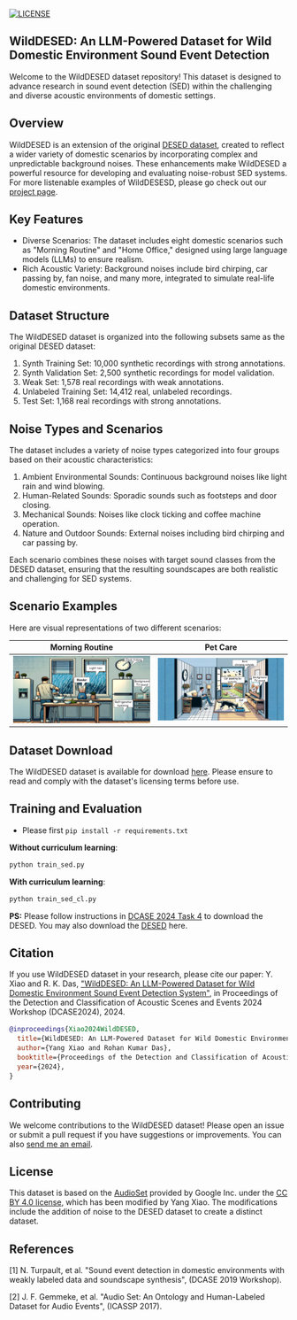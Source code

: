 [![LICENSE](https://img.shields.io/badge/license-MIT-green?style=flat-square)](https://github.com/y2l/meta-transfer-learning-tensorflow/blob/master/LICENSE)
## WildDESED: An LLM-Powered Dataset for Wild Domestic Environment Sound Event Detection
Welcome to the WildDESED dataset repository! This dataset is designed to advance research in sound event detection (SED) within the challenging and diverse acoustic environments of domestic settings.
## Overview
WildDESED is an extension of the original [DESED dataset](https://project.inria.fr/desed/), created to reflect a wider variety of domestic scenarios by incorporating complex and unpredictable background noises. These enhancements make WildDESED a powerful resource for developing and evaluating noise-robust SED systems. For more listenable examples of WildDESESD, please go check out our [project page](https://swagshaw.github.io/projects/WILDDESED.html).

## Key Features
- Diverse Scenarios: The dataset includes eight domestic scenarios such as "Morning Routine" and "Home Office," designed using large language models (LLMs) to ensure realism.
- Rich Acoustic Variety: Background noises include bird chirping, car passing by, fan noise, and many more, integrated to simulate real-life domestic environments.

## Dataset Structure
The WildDESED dataset is organized into the following subsets same as the original DESED dataset:

1. Synth Training Set: 10,000 synthetic recordings with strong annotations.
2. Synth Validation Set: 2,500 synthetic recordings for model validation.
3. Weak Set: 1,578 real recordings with weak annotations.
4. Unlabeled Training Set: 14,412 real, unlabeled recordings.
5. Test Set: 1,168 real recordings with strong annotations.

## Noise Types and Scenarios
The dataset includes a variety of noise types categorized into four groups based on their acoustic characteristics:

1. Ambient Environmental Sounds: Continuous background noises like light rain and wind blowing.
2. Human-Related Sounds: Sporadic sounds such as footsteps and door closing.
3. Mechanical Sounds: Noises like clock ticking and coffee machine operation.
4. Nature and Outdoor Sounds: External noises including bird chirping and car passing by.

Each scenario combines these noises with target sound classes from the DESED dataset, ensuring that the resulting soundscapes are both realistic and challenging for SED systems.

## Scenario Examples
Here are visual representations of two different scenarios:

| Morning Routine | Pet Care |
|-----------------|-------------|
| ![Morning Routine](./morning.png) | ![Pet Care](./pet.png) |

## Dataset Download
The WildDESED dataset is available for download [here](https://zenodo.org/records/14013803). Please ensure to read and comply with the dataset's licensing terms before use. 

## Training and Evaluation

- Please first `pip install -r requirements.txt`

**Without curriculum learning**: 

```bash
python train_sed.py
```


**With curriculum learning**: 

```bash
python train_sed_cl.py
```

**PS:** Please follow instructions in [DCASE 2024 Task 4](https://dcase.community/challenge2024/task-sound-event-detection-with-heterogeneous-training-dataset-and-potentially-missing-labels) to download the DESED. You may also download the [DESED](https://project.inria.fr/desed/) here.

## Citation
If you use WildDESED dataset in your research, please cite our paper:
Y. Xiao and R. K. Das, ["WildDESED: An LLM-Powered Dataset for Wild Domestic Environment Sound Event Detection System"](https://arxiv.org/abs/2407.03656), in Proceedings of the Detection and Classification of Acoustic Scenes and Events 2024 Workshop (DCASE2024), 2024.

```bibtex
@inproceedings{Xiao2024WildDESED,
  title={WildDESED: An LLM-Powered Dataset for Wild Domestic Environment Sound Event Detection System},
  author={Yang Xiao and Rohan Kumar Das},
  booktitle={Proceedings of the Detection and Classification of Acoustic Scenes and Events 2024 Workshop (DCASE2024)},
  year={2024},
}

```
## 
## Contributing
We welcome contributions to the WildDESED dataset! Please open an issue or submit a pull request if you have suggestions or improvements. You can also [send me an email](mailto:yxiao009+github@e.ntu.edu.sg). 

## License
This dataset is based on the [AudioSet](https://research.google.com/audioset/index.html) provided by Google Inc. under the [CC BY 4.0 license](https://creativecommons.org/licenses/by/4.0/), which has been modified by Yang Xiao. The modifications include the addition of noise to the DESED dataset to create a distinct dataset. 

## References
[1] N. Turpault, et al. "Sound event detection in domestic environments with weakly labeled data and soundscape synthesis", (DCASE 2019 Workshop). 

[2] J. F. Gemmeke, et al. "Audio Set: An Ontology and Human-Labeled Dataset for Audio Events", (ICASSP 2017).
